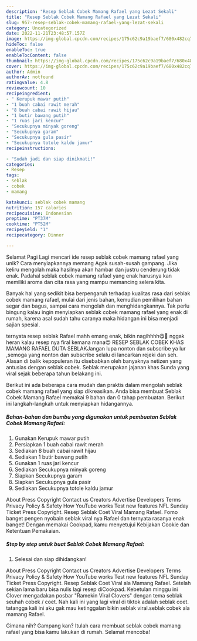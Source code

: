 ```yaml
---
description: "Resep Seblak Cobek Mamang Rafael yang Lezat Sekali"
title: "Resep Seblak Cobek Mamang Rafael yang Lezat Sekali"
slug: 957-resep-seblak-cobek-mamang-rafael-yang-lezat-sekali
category: Uncategorized
date: 2022-11-21T23:48:57.157Z
image: https://img-global.cpcdn.com/recipes/175c62c9a19baef7/680x482cq70/seblak-cobek-mamang-rafael-foto-resep-utama.jpg
hideToc: false
enableToc: true
enableTocContent: false
thumbnail: https://img-global.cpcdn.com/recipes/175c62c9a19baef7/680x482cq70/seblak-cobek-mamang-rafael-foto-resep-utama.jpg
cover: https://img-global.cpcdn.com/recipes/175c62c9a19baef7/680x482cq70/seblak-cobek-mamang-rafael-foto-resep-utama.jpg
author: Admin
authorAv: notfound
ratingvalue: 4.8
reviewcount: 10
recipeingredient:
- " Kerupuk mawar putih"
- "1 buah cabai rawit merah"
- "8 buah cabai rawit hijau"
- "1 butir bawang putih"
- "1 ruas jari kencur"
- "Secukupnya minyak goreng"
- "Secukupnya garam"
- "Secukupnya gula pasir"
- "Secukupnya totole kaldu jamur"
recipeinstructions:

- "Sudah jadi dan siap dinikmati!"
categories:
- Resep
tags:
- seblak
- cobek
- mamang

katakunci: seblak cobek mamang 
nutrition: 157 calories
recipecuisine: Indonesian
preptime: "PT37M"
cooktime: "PT52M"
recipeyield: "1"
recipecategory: Dinner

---
```



Selamat Pagi Lagi mencari ide resep seblak cobek mamang rafael yang unik? Cara menyiapkannya memang Agak susah-susah gampang. Jika keliru mengolah maka hasilnya akan hambar dan justru cenderung tidak enak. Padahal seblak cobek mamang rafael yang enak harusnya kan memiliki aroma dan cita rasa yang mampu memancing selera kita.


Banyak hal yang sedikit bisa berpengaruh terhadap kualitas rasa dari seblak cobek mamang rafael, mulai dari jenis bahan, kemudian pemilihan bahan segar dan bagus, sampai cara mengolah dan menghidangkannya. Tak perlu bingung kalau ingin menyiapkan seblak cobek mamang rafael yang enak di rumah, karena asal sudah tahu caranya maka hidangan ini bisa menjadi sajian spesial.

ternyata resep seblak Rafael mahh emang enak, bikin nagihhhh😋🤭 nggak heran kalau resep nya firal kemana mana😍 RESEP SEBLAK COBEK KHAS MAMANG RAFAEL DUTA SEBLAKJangan lupa nonton dan subscribe ya lur ,semoga yang nonton dan subscribe selalu di lancarkan rejeki dan seh. Alasan di balik kepopuleran itu disebabkan oleh banyaknya netizen yang antusias dengan seblak cobek. Seblak merupakan jajanan khas Sunda yang viral sejak beberapa tahun belakang ini.


Berikut ini ada beberapa cara mudah dan praktis dalam mengolah seblak cobek mamang rafael yang siap dikreasikan. Anda bisa membuat Seblak Cobek Mamang Rafael memakai 9 bahan dan 0 tahap pembuatan. Berikut ini langkah-langkah untuk menyiapkan hidangannya.

<!--inarticleads1-->

##### Bahan-bahan dan bumbu yang digunakan untuk pembuatan Seblak Cobek Mamang Rafael:

1. Gunakan  Kerupuk mawar putih
1. Persiapkan 1 buah cabai rawit merah
1. Sediakan 8 buah cabai rawit hijau
1. Sediakan 1 butir bawang putih
1. Gunakan 1 ruas jari kencur
1. Sediakan Secukupnya minyak goreng
1. Siapkan Secukupnya garam
1. Siapkan Secukupnya gula pasir
1. Sediakan Secukupnya totole kaldu jamur


About Press Copyright Contact us Creators Advertise Developers Terms Privacy Policy &amp; Safety How YouTube works Test new features NFL Sunday Ticket Press Copyright. Resep Seblak Coet Viral Mamang Rafael. Fomo banget pengen nyobain seblak viral nya Rafael dan ternyata rasanya enak banget! Dengan memakai Cookpad, kamu menyetujui Kebijakan Cookie dan Ketentuan Pemakaian. 

<!--inarticleads2-->

##### Step by step untuk buat Seblak Cobek Mamang Rafael:


1. Selesai dan siap dihidangkan!

About Press Copyright Contact us Creators Advertise Developers Terms Privacy Policy &amp; Safety How YouTube works Test new features NFL Sunday Ticket Press Copyright. Resep Seblak Coet Viral ala Mamang Rafael. Setelah sekian lama baru bisa nulis lagi resep diCookpad. Kebetulan minggu ini Clover mengadakan posbar &#34;Ramekin Viral Clovers&#34; dengan tema seblak seuhah cobek / coet. Nah kali ini yang lagi viral di tiktok adalah seblak coet. tatangga kali ini aku gak mau ketinggalan bikin seblak viral.seblak cobek ala mamang Rafael. 

Gimana nih? Gampang kan? Itulah cara membuat seblak cobek mamang rafael yang bisa kamu lakukan di rumah. Selamat mencoba!
